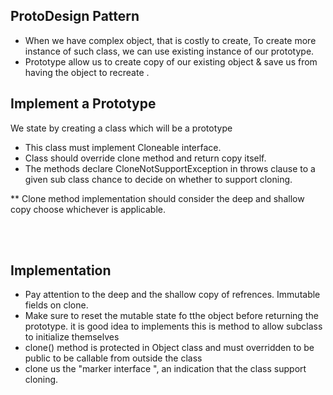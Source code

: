 <h2>ProtoDesign Pattern</h2>

- When we have complex object, that is costly to create, To create more instance of such class, we can use existing instance of our prototype.
- Prototype allow us to create copy of our existing object  &  save us from having the object to recreate .


<h2> Implement a Prototype </h2>
We state by creating a class which will be a prototype
<ul>
  <li> This class must implement Cloneable interface. </li>  
  <li> Class should override clone method and return copy itself. </li>
  <li> The methods declare CloneNotSupportException in throws clause to a given sub class chance to decide on whether to support cloning. </li>
</ul>

  
** Clone method implementation should consider the deep and shallow copy choose whichever is applicable.

<br><br>
<h2> Implementation </h2>
<ul>
<li> Pay attention to the deep and the shallow copy of refrences. Immutable fields on clone.</ii>
<li> Make sure to reset the mutable state fo tthe object before returning the prototype.  it is good idea to implements this is method to allow subclass to initialize themselves</li>
<li>clone() method is protected in Object class and must overridden to be public to be callable from outside the class</li>
<li> clone us the "marker interface ", an indication that the class support cloning.
</ul>
  
  
